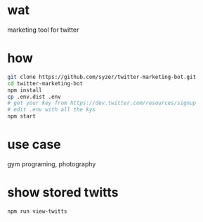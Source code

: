 # wat

marketing tool for twitter

# how

```bash
git clone https://github.com/syzer/twitter-marketing-bot.git
cd twitter-marketing-bot
npm install
cp .env.dist .env
# get your key from https://dev.twitter.com/resources/signup
# edit .env with all the kys 
npm start
```

# use case
gym
programing,
photography

# show stored twitts 

```bash
npm run view-twitts
```

